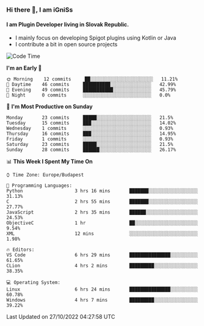 ### Hi there 👋, I am iGniSs

#### I am Plugin Developer living in Slovak Republic.
- I mainly focus on developing Spigot plugins using Kotlin or Java
- I contribute a bit in open source projects

<!--START_SECTION:waka-->
![Code Time](http://img.shields.io/badge/Code%20Time-943%20hrs%2010%20mins-blue)

**I'm an Early 🐤** 

```text
🌞 Morning    12 commits     ██░░░░░░░░░░░░░░░░░░░░░░░   11.21% 
🌆 Daytime    46 commits     ██████████░░░░░░░░░░░░░░░   42.99% 
🌃 Evening    49 commits     ███████████░░░░░░░░░░░░░░   45.79% 
🌙 Night      0 commits      ░░░░░░░░░░░░░░░░░░░░░░░░░   0.0%

```
📅 **I'm Most Productive on Sunday** 

```text
Monday       23 commits     █████░░░░░░░░░░░░░░░░░░░░   21.5% 
Tuesday      15 commits     ███░░░░░░░░░░░░░░░░░░░░░░   14.02% 
Wednesday    1 commits      ░░░░░░░░░░░░░░░░░░░░░░░░░   0.93% 
Thursday     16 commits     ███░░░░░░░░░░░░░░░░░░░░░░   14.95% 
Friday       1 commits      ░░░░░░░░░░░░░░░░░░░░░░░░░   0.93% 
Saturday     23 commits     █████░░░░░░░░░░░░░░░░░░░░   21.5% 
Sunday       28 commits     ██████░░░░░░░░░░░░░░░░░░░   26.17%

```


📊 **This Week I Spent My Time On** 

```text
⌚︎ Time Zone: Europe/Budapest

💬 Programming Languages: 
Python                   3 hrs 16 mins       ███████░░░░░░░░░░░░░░░░░░   31.13% 
C                        2 hrs 55 mins       ███████░░░░░░░░░░░░░░░░░░   27.77% 
JavaScript               2 hrs 35 mins       ██████░░░░░░░░░░░░░░░░░░░   24.53% 
ObjectiveC               1 hr                ██░░░░░░░░░░░░░░░░░░░░░░░   9.54% 
XML                      12 mins             ░░░░░░░░░░░░░░░░░░░░░░░░░   1.98%

🔥 Editors: 
VS Code                  6 hrs 29 mins       ███████████████░░░░░░░░░░   61.65% 
CLion                    4 hrs 2 mins        █████████░░░░░░░░░░░░░░░░   38.35%

💻 Operating System: 
Linux                    6 hrs 24 mins       ███████████████░░░░░░░░░░   60.78% 
Windows                  4 hrs 7 mins        █████████░░░░░░░░░░░░░░░░   39.22%

```


 Last Updated on 27/10/2022 04:27:58 UTC
<!--END_SECTION:waka-->